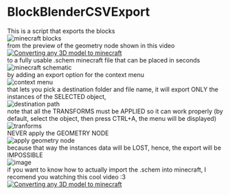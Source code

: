 # BlockBlenderCSVExport
This is a script that exports the blocks
<br>
![minecraft blocks](https://user-images.githubusercontent.com/71149864/208280021-4e02c8b1-c11b-4573-aeb0-7ffe36de58e7.png)
<br>
from the preview of the geometry node shown in this video
<br>
[![Converting any 3D model to minecraft](https://img.youtube.com/vi/TUw65gz8nOs/0.jpg)](https://www.youtube.com/watch?v=TUw65gz8nOs)
<br>
to a fully usable .schem minecraft file that can be placed in seconds
<br>
![minecraft schematic](https://user-images.githubusercontent.com/71149864/208279992-feb39180-74e3-4496-bea6-35937729ed2d.png)
<br>
by adding an export option for the context menu
<br>
![context menu](https://user-images.githubusercontent.com/71149864/208279949-7c547900-7b79-4833-a59c-e63379200e86.png)
<br>
that lets you pick a destination folder and file name, it will export ONLY the instances of the SELECTED object,
<br>
![destination path](https://user-images.githubusercontent.com/71149864/208279895-2e34ed1e-dab7-4f01-a153-73eac9cac796.png)
<br>
note that all the TRANSFORMS must be APPLIED so it can work properly (by default, select the object, then press CTRL+A, the menu will be displayed)
<br>
![tranforms](https://user-images.githubusercontent.com/71149864/208280116-8658c615-532f-47dc-bf4e-f0c25285a0cf.png)
<br>
NEVER apply the GEOMETRY NODE
<br>
![apply geometry node](https://user-images.githubusercontent.com/71149864/208280170-590e88e9-d38f-41c4-a620-0e22a33de8a9.png)
<br>
because that way the instances data will be LOST, hence, the export will be IMPOSSIBLE
<br>
![image](https://user-images.githubusercontent.com/71149864/208280211-59ace731-8152-441f-9abe-714db7b5e62e.png)
<br>
if you want to know how to actually import the .schem into minecraft, I recomend you watching this cool video :3
<br>
[![Converting any 3D model to minecraft](https://img.youtube.com/vi/uyFnaz_2T0I/0.jpg)](https://www.youtube.com/watch?v=uyFnaz_2T0I)
